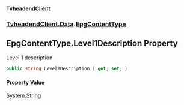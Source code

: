 #### [TvheadendClient](./index.md 'index')
### [TvheadendClient.Data](./TvheadendClient-Data.md 'TvheadendClient.Data').[EpgContentType](./TvheadendClient-Data-EpgContentType.md 'TvheadendClient.Data.EpgContentType')
## EpgContentType.Level1Description Property
Level 1 description  
```csharp
public string Level1Description { get; set; }
```
#### Property Value
[System.String](https://docs.microsoft.com/en-us/dotnet/api/System.String 'System.String')  

